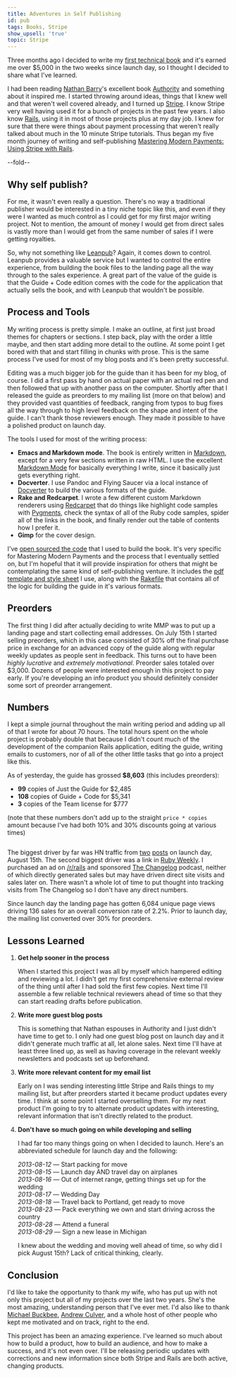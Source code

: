 ```yaml
---
title: Adventures in Self Publishing
id: pub
tags: Books, Stripe
show_upsell: 'true'
topic: Stripe
---
```


[mmp]: https://www.petekeen.net/mastering-modern-payments
[leanpub]: https://leanpub.com
[nathan]: http://nathanbarry.com
[authority]: http://nathanbarry.com/authority/
[docverter]: http://www.docverter.com
[redcarpet]: https://github.com/vmg/redcarpet
[markdown]: http://daringfireball.net/projects/markdown/
[markdown-mode]: http://jblevins.org/projects/markdown-mode/
[pygments-rb]: https://github.com/tmm1/pygments.rb
[mmp-builder]: https://github.com/peterkeen/mmp-builder
[pdf-template]: https://github.com/peterkeen/mmp-builder/blob/master/template.erb
[mmp-rakefile]: https://github.com/peterkeen/mmp-builder/blob/master/Rakefile
[hn-me]: https://news.ycombinator.com/item?id=6217792
[hn-jstorimer]: https://news.ycombinator.com/item?id=6220724
[/r/rails]: http://www.reddit.com/r/rails
[changelog]: http://thechangelog.com/101/
[ruby-weekly]: http://rubyweekly.com/archive/159.html
[stripe]: https://stripe.com
[rails]: http://rubyonrails.org
[culver]: http://www.andrewculver.net/
[buckbee]: http://www.buzzwordcompliant.net/
 

Three months ago I decided to write my [first technical book][mmp] and it's earned me over $5,000 in the two weeks since launch day, so I thought I decided to share what I've learned.

I had been reading [Nathan Barry][nathan]'s excellent book [Authority][authority] and something about it inspired me. I started throwing around ideas, things that I knew well and that weren't well covered already, and I turned up [Stripe][stripe]. I know Stripe very well having used it for a bunch of projects in the past few years. I also know [Rails][rails], using it in most of those projects plus at my day job. I knew for sure that there were things about payment processing that weren't really talked about much in the 10 minute Stripe tutorials. Thus began my five month journey of writing and self-publishing [Mastering Modern Payments: Using Stripe with Rails][mmp].

--fold--

## Why self publish?

For me, it wasn't even really a question. There's no way a traditional publisher would be interested in a tiny niche topic like this, and even if they were I wanted as much control as I could get for my first major writing project. Not to mention, the amount of money I would get from direct sales is vastly more than I would get from the same number of sales if I were getting royalties.

So, why not something like [Leanpub][leanpub]? Again, it comes down to control. Leanpub provides a valuable service but I wanted to control the entire experience, from building the book files to the landing page all the way through to the sales experience. A great part of the value of the guide is that the Guide + Code edition comes with the code for the application that actually sells the book, and with Leanpub that wouldn't be possible.

## Process and Tools

My writing process is pretty simple. I make an outline, at first just broad themes for chapters or sections. I step back, play with the order a little maybe, and then start adding more detail to the outline. At some point I get bored with that and start filling in chunks with prose. This is the same process I've used for most of my blog posts and it's been pretty successful.

Editing was a much bigger job for the guide than it has been for my blog, of course. I did a first pass by hand on actual paper with an actual red pen and then followed that up with another pass on the computer. Shortly after that I released the guide as preorders to my mailing list (more on that below) and they provided vast quantities of feedback, ranging from typos to bug fixes all the way through to high level feedback on the shape and intent of the guide. I can't thank those reviewers enough. They made it possible to have a polished product on launch day.

The tools I used for most of the writing process:

* **Emacs and Markdown mode**. The book is entirely written in [Markdown][markdown], except for a very few sections written in raw HTML. I use the excellent [Markdown Mode][markdown-mode] for basically everything I write, since it basically just gets everything right.
* **Docverter**. I use Pandoc and Flying Saucer via a local instance of [Docverter][docverter] to build the various formats of the guide.
* **Rake and Redcarpet**. I wrote a few different custom Markdown renderers using [Redcarpet][redcarpet] that do things like highlight code samples with [Pygments][pygments-rb], check the syntax of all of the Ruby code samples, spider all of the links in the book, and finally render out the table of contents how I prefer it.
* **Gimp** for the cover design.

I've [open sourced the code][mmp-builder] that I used to build the book. It's very specific for Mastering Modern Payments and the process that I eventually settled on, but I'm hopeful that it will provide inspiration for others that might be contemplating the same kind of self-publishing venture. It includes the [pdf template and style sheet][pdf-template] I use, along with the [Rakefile][mmp-rakefile] that contains all of the logic for building the guide in it's various formats.

## Preorders

The first thing I did after actually deciding to write MMP was to put up a landing page and start collecting email addresses. On July 15th I started selling preorders, which in this case consisted of 30% off the final purchase price in exchange for an advanced copy of the guide along with regular weekly updates as people sent in feedback. This turns out to have been *highly lucrative* and *extremely motivational*. Preorder sales totaled over $3,000. Dozens of people were interested enough in this project to pay early. If you're developing an info product you should definitely consider some sort of preorder arrangement.

## Numbers

I kept a simple journal throughout the main writing period and adding up all of that I wrote for about 70 hours. The total hours spent on the whole project is probably double that because I didn't count much of the development of the companion Rails application, editing the guide, writing emails to customers, nor of all of the other little tasks that go into a project like this.

As of yesterday, the guide has grossed **$8,603** (this includes preorders):

* **99** copies of Just the Guide for $2,485
* **108** copies of Guide + Code for $5,341
* **3** copies of the Team license for $777

(note that these numbers don't add up to the straight `price * copies` amount because I've had both 10% and 30% discounts going at various times)

<div style="margin-bottom: 2em">
<script type="text/javascript" src="//ajax.googleapis.com/ajax/static/modules/gviz/1.0/chart.js"> {"dataSourceUrl":"//docs.google.com/spreadsheet/tq?key=0AscDwXudwdEhdExnZG9JS0VvbTI3T1pvdFB0R3p3N0E&transpose=0&headers=1&range=A1%3AC101&gid=0&pub=1","options":{"titleTextStyle":{"bold":true,"color":"#000","fontSize":16},"series":{"1":{"color":"#3366cc"},"0":{"color":"#dc3912","targetAxisIndex":1}},"animation":{"duration":500},"backgroundColor":{"fill":"#fcfcfc"},"width":724,"hAxis":{"useFormatFromData":true,"minValue":null,"viewWindowMode":null,"viewWindow":null,"maxValue":null},"vAxes":[{"title":null,"useFormatFromData":true,"minValue":null,"viewWindow":{"min":null,"max":null},"maxValue":null},{"useFormatFromData":true,"minValue":null,"viewWindow":{"min":null,"max":null},"maxValue":null}],"title":"Gross and Page Views by Date","booleanRole":"certainty","height":254,"legend":"top","isStacked":false,"tooltip":{}},"state":{},"view":{"columns":[{"calc":"stringify","type":"string","sourceColumn":0},1,2]},"isDefaultVisualization":true,"chartType":"ColumnChart","chartName":"Chart 1"} </script>
</div>
<div style="margin-bottom: 2em">
<script type="text/javascript" src="//ajax.googleapis.com/ajax/static/modules/gviz/1.0/chart.js"> {"dataSourceUrl":"//docs.google.com/spreadsheet/tq?key=0AscDwXudwdEhdExnZG9JS0VvbTI3T1pvdFB0R3p3N0E&transpose=0&headers=1&range=A1%3AC100&gid=1&pub=1","options":{"titleTextStyle":{"bold":true,"color":"#000","fontSize":16},"vAxes":[{"title":null,"useFormatFromData":true,"minValue":null,"viewWindow":{"min":null,"max":null},"maxValue":null},{"useFormatFromData":true,"minValue":null,"viewWindow":{"min":null,"max":null},"maxValue":null}],"series":{"1":{"targetAxisIndex":1}},"title":"Count and Amount by Product","booleanRole":"certainty","height":307,"animation":{"duration":500},"backgroundColor":{"fill":"#fcfcfc"},"legend":"top","width":648,"hAxis":{"useFormatFromData":true,"minValue":null,"viewWindowMode":null,"viewWindow":null,"maxValue":null},"isStacked":false},"state":{},"view":{},"isDefaultVisualization":true,"chartType":"ColumnChart","chartName":"Chart 2"} </script>
</div>

The biggest driver by far was HN traffic from [two][hn-me] [posts][hn-jstorimer] on launch day, August 15th. The second biggest driver was a link in [Ruby Weekly][ruby-weekly]. I purchased an ad on [/r/rails][] and sponsored [The Changelog][changelog] podcast, neither of which directly generated sales but may have driven direct site visits and sales later on. There wasn't a whole lot of time to put thought into tracking visits from The Changelog so I don't have any direct numbers.

Since launch day the landing page has gotten 6,084 unique page views driving 136 sales for an overall conversion rate of 2.2%. Prior to launch day, the mailing list converted over 30% for preorders.

## Lessons Learned

1. **Get help sooner in the process**

    When I started this project I was all by myself which hampered editing and reviewing a lot. I didn't get my first comprehensive external review of the thing until after I had sold the first few copies. Next time I'll assemble a few reliable technical reviewers ahead of time so that they can start reading drafts before publication.

2. **Write more guest blog posts**

    This is something that Nathan espouses in Authority and I just didn't have time to get to. I only had one guest blog post on launch day and it didn't generate much traffic at all, let alone sales. Next time I'll have at least three lined up, as well as having coverage in the relevant weekly newsletters and podcasts set up beforehand.

3. **Write more relevant content for my email list**

    Early on I was sending interesting little Stripe and Rails things to my mailing list, but after preorders started it became product updates every time. I think at some point I started overselling them. For my next product I'm going to try to alternate product updates with interesting, relevant information that isn't directly related to the product.

4. **Don't have so much going on while developing and selling**

    I had far too many things going on when I decided to launch. Here's an abbreviated schedule for launch day and the following:

    *2013-08-12* &mdash; Start packing for move  
    *2013-08-15* &mdash; Launch day AND travel day on airplanes  
    *2013-08-16* &mdash; Out of internet range, getting things set up   for the wedding  
    *2013-08-17* &mdash; Wedding Day  
    *2013-08-18* &mdash; Travel back to Portland, get ready to move  
    *2013-08-23* &mdash; Pack everything we own and start driving across the country  
    *2013-08-28* &mdash; Attend a funeral  
    *2013-08-29* &mdash; Sign a new lease in Michigan  

    I knew about the wedding and moving well ahead of time, so why did I pick August 15th? Lack of critical thinking, clearly.

## Conclusion

I'd like to take the opportunity to thank my wife, who has put up with not only this project but all of my projects over the last two years. She's the most amazing, understanding person that I've ever met. I'd also like to thank [Michael Buckbee][buckbee], [Andrew Culver][culver], and a whole host of other people who kept me motivated and on track, right to the end.

This project has been an amazing experience. I've learned so much about how to build a product, how to build an audience, and how to make a success, and it's not even over. I'll be releasing periodic updates with corrections and new information since both Stripe and Rails are both active, changing products.
